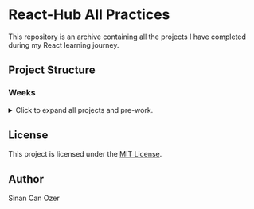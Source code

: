 # React-Hub All Practices

This repository is an archive containing all the projects I have completed during my React learning journey.

## Project Structure

### Weeks

<details>
<summary>Click to expand all projects and pre-work.</summary>

| #   | Project Name | Source Code                                                                                      |
| --- |--------------|--------------------------------------------------------------------------------------------------|
| 0   | Pre Work     | [Source](https://github.com/sinantech/PatikaFrontEndCourse/blob/main/PreworkPractice/index.html) |
| 1   | Week-1       | [Source](https://github.com/sinantech/PatikaFrontendCourse/tree/main/1st-week)                     |
| 2   | Week-2       | [Source](https://github.com/sinantech/PatikaFrontendCourse/tree/main/2nd-week)                     |
| 3   | Week-3       | [Source](https://github.com/sinantech/PatikaFrontendCourse/tree/main/3rd-week)                     |
| 4   | Week-4       | [Source](https://github.com/sinantech/PatikaFrontendCourse/tree/main/4th-week)                     |
| 5   | Week-5       | [Source](https://github.com/sinantech/PatikaFrontendCourse/tree/main/5th-week)                     |
| 6   | Week-6       | [Source](https://github.com/sinantech/PatikaFrontendCourse/tree/main/6th-week)                     |
| 7   | Week-7       | [Source](https://github.com/sinantech/PatikaFrontendCourse/tree/main/7th-week)                     |
| 8   | Week-8       | [Source](https://github.com/sinantech/PatikaFrontendCourse/tree/main/8th-week)                     |
| 8   | Week-9       | [Source](https://github.com/sinantech/PatikaFrontendCourse/tree/main/9th-week)                     |

Week 7 main.js kodları açıklaması:

AOS (Animate On Scroll) Başlatılması:

AOS.init({ ... }): Sayfa yüklendiğinde animasyonları başlatmak için AOS kütüphanesi yapılandırılıyor. startEvent: 'load' ile animasyonlar sayfa yüklendiğinde başlayacak. offset: 20 ile animasyonların başlaması için elemanlar görünür alanın 20 piksel içine girdiğinde tetiklenecek. once: true ile animasyonlar sadece bir kez çalışacak.
Swiper Başlatılması (Kamera Bölümü):

new Swiper('#camera .swiper', { ... }): Kamera bölümünde bir Swiper kaydırıcısı başlatılıyor. speed: 600 ile geçiş hızı 600 milisaniye olarak ayarlanıyor. spaceBetween: 12 ile slaytlar arasındaki boşluk 12 piksel olarak ayarlanıyor. navigation objesi ile önceki ve sonraki butonları etkinleştiriliyor.
GLightbox Başlatılması (Genel):

GLightbox({ selector: '.glightbox' }): Genel lightbox (açılır görsel gösterici) başlatılıyor ve .glightbox seçicisine sahip elemanları hedef alıyor.
GLightbox Başlatılması (Fotoğraflar):

GLightbox({ selector: '#photos .photo' }): Fotoğraf lightbox başlatılıyor ve #photos .photo seçicisine sahip elemanları hedef alıyor.
Swiper Başlatılması (Yorumlar Bölümü):

new Swiper('#comments .swiper', { ... }): Yorumlar bölümünde bir Swiper kaydırıcısı başlatılıyor. pagination objesi ile sayfalandırma butonları etkinleştiriliyor ve tıklanabilir hale getiriliyor.
Header Elementinin Alınması:

var header = document.getElementById('header'): Header (üst bilgi) elementini header değişkenine atıyor.
Header'ın Kaydırıldığında Sınıf Eklenmesi/Kaldırılması:

var headerScrolledHandler = function () { ... }: Bu fonksiyon, sayfa 100 pikselden fazla kaydırıldığında header elementine header-scrolled sınıfını ekliyor, aksi takdirde bu sınıfı kaldırıyor.
HeaderScrolledHandler'ın Olaylara Eklenmesi:

window.addEventListener('load', headerScrolledHandler): Sayfa yüklendiğinde headerScrolledHandler fonksiyonu çağrılıyor.
document.addEventListener('scroll', headerScrolledHandler): Sayfa kaydırıldığında headerScrolledHandler fonksiyonu çağrılıyor.
Tüm 'scrollto' Sınıfına Sahip Bağlantıların Alınması:

var links = document.getElementsByClassName('scrollto'): Tüm .scrollto sınıfına sahip bağlantı elemanları links değişkenine atanıyor.
Her Bölüm İçin Doğru Linkin Odaklanması:

var focusSectionLink = function (event) { ... }: Bu fonksiyon, her scrollto bağlantısı için, kullanıcı sayfayı kaydırdığında doğru linkin odaklanmasını sağlıyor. Bağlantının hash değeri (örneğin #section1) ile ilgili bölüm bulunuyor ve sayfanın kaydırma pozisyonuna göre linkin active sınıfı ekleniyor veya kaldırılıyor.
Bağlantıya Tıklandığında İlgili Bölüme Yumuşak Geçiş:

var focusSection = function (event) { ... }: Bu fonksiyon, bağlantıya tıklandığında ilgili bölüme yumuşak bir geçiş yapılmasını sağlıyor. event.preventDefault() ile varsayılan tıklama davranışı durduruluyor ve sayfanın hedef bölüme kaydırılması sağlanıyor.
Sayfa Kaydırıldığında focusSectionLink'in Çağrılması:

window.addEventListener('scroll', focusSectionLink): Sayfa kaydırıldığında focusSectionLink fonksiyonu çağrılıyor.
'scrollto' Sınıfına Sahip Bağlantılara Tıklama Olayının Eklenmesi:

for (const link of links) { link.addEventListener('click', focusSection) }: Her scrollto sınıfına sahip bağlantıya tıklama olayı ekleniyor ve focusSection fonksiyonu çağrılıyor.
Bu kod, web sayfasının farklı bölümlerini kaydırma ve animasyonlarla daha kullanıcı dostu hale getirmeyi amaçlıyor. Swiper ve GLightbox gibi kütüphanelerle kaydırıcılar ve lightbox özellikleri ekleniyor, ve scroll animasyonları ile kullanıcı etkileşimi artırılıyor.


</details>



## License

This project is licensed under the [MIT License](https://choosealicense.com/licenses/mit/).

## Author

Sinan Can Ozer
